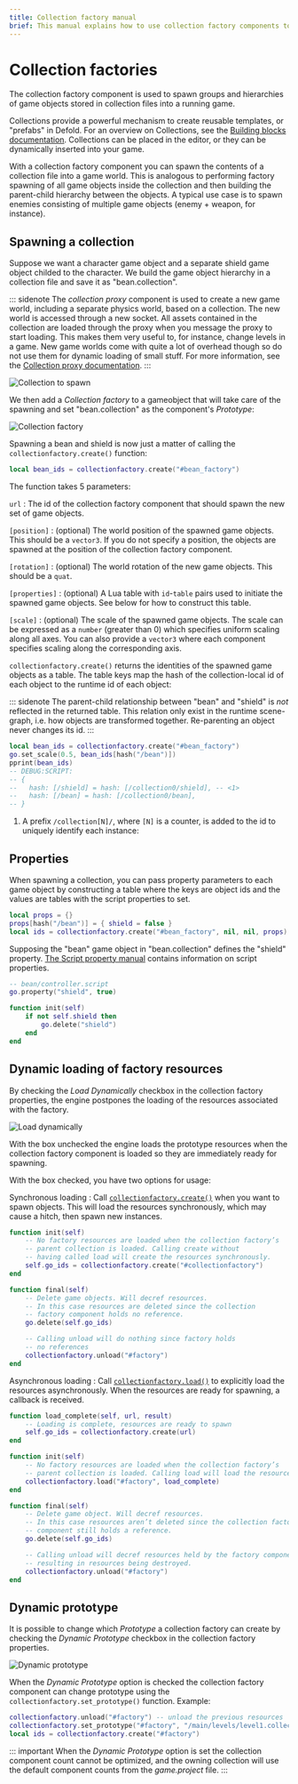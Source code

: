 ```yaml
---
title: Collection factory manual
brief: This manual explains how to use collection factory components to spawn hierarchies of game objects.
---
```


# Collection factories

The collection factory component is used to spawn groups and hierarchies of game objects stored in collection files into a running game.

Collections provide a powerful mechanism to create reusable templates, or "prefabs" in Defold. For an overview on Collections, see the [Building blocks documentation](/manuals/building-blocks#collections). Collections can be placed in the editor, or they can be dynamically inserted into your game.

With a collection factory component you can spawn the contents of a collection file into a game world. This is analogous to performing factory spawning of all game objects inside the collection and then building the parent-child hierarchy between the objects. A typical use case is to spawn enemies consisting of multiple game objects (enemy + weapon, for instance).

## Spawning a collection

Suppose we want a character game object and a separate shield game object childed to the character. We build the game object hierarchy in a collection file and save it as "bean.collection".

::: sidenote
The *collection proxy* component is used to create a new game world, including a separate physics world, based on a collection. The new world is accessed through a new socket. All assets contained in the collection are loaded through the proxy when you message the proxy to start loading. This makes them very useful to, for instance, change levels in a game. New game worlds come with quite a lot of overhead though so do not use them for dynamic loading of small stuff. For more information, see the [Collection proxy documentation](/manuals/collection-proxy).
:::

![Collection to spawn](images/collection_factory/collection.png)

We then add a *Collection factory* to a gameobject that will take care of the spawning and set "bean.collection" as the component's *Prototype*:

![Collection factory](images/collection_factory/factory.png)

Spawning a bean and shield is now just a matter of calling the `collectionfactory.create()` function:

```lua
local bean_ids = collectionfactory.create("#bean_factory")
```

The function takes 5 parameters:

`url`
: The id of the collection factory component that should spawn the new set of game objects.

`[position]`
: (optional) The world position of the spawned game objects. This should be a `vector3`. If you do not specify a position, the objects are spawned at the position of the collection factory component.

`[rotation]`
: (optional) The world rotation of the new game objects. This should be a `quat`.

`[properties]`
: (optional) A Lua table with `id`-`table` pairs used to initiate the spawned game objects. See below for how to construct this table.

`[scale]`
: (optional) The scale of the spawned game objects. The scale can be expressed as a `number` (greater than 0) which specifies uniform scaling along all axes. You can also provide a `vector3` where each component specifies scaling along the corresponding axis.

`collectionfactory.create()` returns the identities of the spawned game objects as a table. The table keys map the hash of the collection-local id of each object to the runtime id of each object:

::: sidenote
The parent-child relationship between "bean" and "shield" is *not* reflected in the returned table. This relation only exist in the runtime scene-graph, i.e. how objects are transformed together. Re-parenting an object never changes its id.
:::

```lua
local bean_ids = collectionfactory.create("#bean_factory")
go.set_scale(0.5, bean_ids[hash("/bean")])
pprint(bean_ids)
-- DEBUG:SCRIPT:
-- {
--   hash: [/shield] = hash: [/collection0/shield], -- <1>
--   hash: [/bean] = hash: [/collection0/bean],
-- }
```
1. A prefix `/collection[N]/`, where `[N]` is a counter, is added to the id to uniquely identify each instance:

## Properties

When spawning a collection, you can pass property parameters to each game object by constructing a table where the keys are object ids and the values are tables with the script properties to set.

```lua
local props = {}
props[hash("/bean")] = { shield = false }
local ids = collectionfactory.create("#bean_factory", nil, nil, props)
```

Supposing the "bean" game object in "bean.collection" defines the "shield" property. [The Script property manual](/manuals/script-properties) contains information on script properties.

```lua
-- bean/controller.script
go.property("shield", true)

function init(self)
    if not self.shield then
        go.delete("shield")
    end     
end
```

## Dynamic loading of factory resources

By checking the *Load Dynamically* checkbox in the collection factory properties, the engine postpones the loading of the resources associated with the factory.

![Load dynamically](images/collection_factory/load_dynamically.png)

With the box unchecked the engine loads the prototype resources when the collection factory component is loaded so they are immediately ready for spawning.

With the box checked, you have two options for usage:

Synchronous loading
: Call [`collectionfactory.create()`](/ref/collectionfactory/#collectionfactory.create:url-[position]-[rotation]-[properties]-[scale]) when you want to spawn objects. This  will load the resources synchronously, which may cause a hitch, then spawn new instances.

  ```lua
  function init(self)
      -- No factory resources are loaded when the collection factory’s
      -- parent collection is loaded. Calling create without
      -- having called load will create the resources synchronously.
      self.go_ids = collectionfactory.create("#collectionfactory")
  end

  function final(self)  
      -- Delete game objects. Will decref resources.
      -- In this case resources are deleted since the collection
      -- factory component holds no reference.
      go.delete(self.go_ids)

      -- Calling unload will do nothing since factory holds
      -- no references
      collectionfactory.unload("#factory")
  end
  ```

Asynchronous loading
: Call [`collectionfactory.load()`](/ref/collectionfactory/#collectionfactory.load:[url]-[complete_function]) to explicitly load the resources asynchronously. When the resources are ready for spawning, a callback is received.

  ```lua
  function load_complete(self, url, result)
      -- Loading is complete, resources are ready to spawn
      self.go_ids = collectionfactory.create(url)
  end

  function init(self)
      -- No factory resources are loaded when the collection factory’s
      -- parent collection is loaded. Calling load will load the resources.
      collectionfactory.load("#factory", load_complete)
  end

  function final(self)
      -- Delete game object. Will decref resources.
      -- In this case resources aren’t deleted since the collection factory
      -- component still holds a reference.
      go.delete(self.go_ids)

      -- Calling unload will decref resources held by the factory component,
      -- resulting in resources being destroyed.
      collectionfactory.unload("#factory")
  end
  ```


## Dynamic prototype

It is possible to change which *Prototype* a collection factory can create by checking the *Dynamic Prototype* checkbox in the collection factory properties.

![Dynamic prototype](images/collection_factory/dynamic_prototype.png)

When the *Dynamic Prototype* option is checked the collection factory component can change prototype using the `collectionfactory.set_prototype()` function. Example:

```lua
collectionfactory.unload("#factory") -- unload the previous resources
collectionfactory.set_prototype("#factory", "/main/levels/level1.collectionc")
local ids = collectionfactory.create("#factory")
```

::: important
When the *Dynamic Prototype* option is set the collection component count cannot be optimized, and the owning collection will use the default component counts from the *game.project* file.
:::

